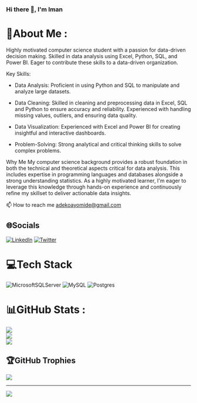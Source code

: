 ### Hi there 👋, I'm Iman

# 💫About Me :
Highly motivated computer science student with a passion for data-driven decision making. Skilled in data analysis using Excel, Python, SQL, and Power BI. Eager to contribute these skills to a data-driven organization.

Key Skills:
- Data Analysis: Proficient in using Python and SQL to manipulate and analyze large datasets.

- Data Cleaning: Skilled in cleaning and preprocessing data in Excel, SQL and Python to ensure accuracy and reliability. Experienced with handling missing values, outliers, and ensuring data quality.

- Data Visualization: Experienced with Excel and Power BI for creating insightful and interactive dashboards.

- Problem-Solving: Strong analytical and critical thinking skills to solve complex problems.

Why Me
My computer science background provides a robust foundation in both the technical and theoretical aspects critical for data analysis. This includes expertise in programming languages and databases alongside a strong understanding statistics. As a highly motivated learner, I'm eager to leverage this knowledge through hands-on experience and continuously refine my skillset to deliver actionable data insights.

📫 How to reach me adekoayomide@gmail.com

## 🌐Socials
[![LinkedIn](https://img.shields.io/badge/LinkedIn-%230077B5.svg?logo=linkedin&logoColor=white)](https://linkedin.com/in/iman-adeko) [![Twitter](https://img.shields.io/badge/Twitter-%231DA1F2.svg?logo=Twitter&logoColor=white)](https://twitter.com/imanAdeko) 

# 💻Tech Stack
![MicrosoftSQLServer](https://img.shields.io/badge/Microsoft%20SQL%20Sever-CC2927?style=plastic&logo=microsoft%20sql%20server&logoColor=white) ![MySQL](https://img.shields.io/badge/mysql-%2300f.svg?style=plastic&logo=mysql&logoColor=white) ![Postgres](https://img.shields.io/badge/postgres-%23316192.svg?style=plastic&logo=postgresql&logoColor=white)
# 📊GitHub Stats :
![](https://github-readme-stats.vercel.app/api?username=imanAdeko&theme=dark&hide_border=true&include_all_commits=true&count_private=false)<br/>
![](https://github-readme-streak-stats.herokuapp.com/?user=imanAdeko&theme=dark&hide_border=true)<br/>
![](https://github-readme-stats.vercel.app/api/top-langs/?username=imanAdeko&theme=dark&hide_border=true&include_all_commits=true&count_private=false&layout=compact)

## 🏆GitHub Trophies
![](https://github-trophies.vercel.app/?username=imanAdeko&theme=darkhub&no-frame=true&no-bg=false&margin-w=4)

---
[![](https://visitcount.itsvg.in/api?id=imanAdeko&icon=5&color=12)](https://visitcount.itsvg.in)
